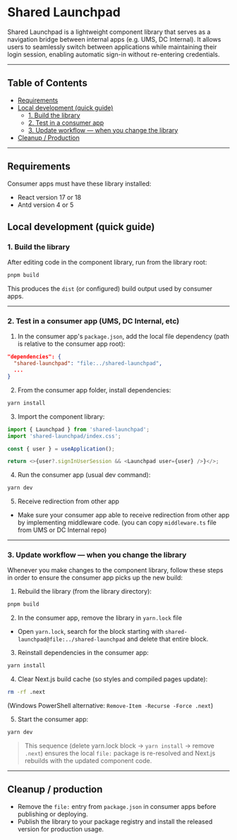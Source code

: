 # Shared Launchpad

Shared Launchpad is a lightweight component library that serves as a navigation bridge between internal apps (e.g. UMS, DC Internal). It allows users to seamlessly switch between applications while maintaining their login session, enabling automatic sign-in without re-entering credentials.

---

## Table of Contents

- [Requirements](#requirements)
- [Local development (quick guide)](#local-development-quick-guide)
  - [1. Build the library](#1-build-the-library)
  - [2. Test in a consumer app](#2-test-in-a-consumer-app-ums-dc-internal-etc)
  - [3. Update workflow — when you change the library](#3-update-workflow--when-you-change-the-library)
- [Cleanup / Production](#cleanup--production)

---

## Requirements

Consumer apps must have these library installed:

- React version 17 or 18
- Antd version 4 or 5

## Local development (quick guide)

### 1. Build the library

After editing code in the component library, run from the library root:

```bash
pnpm build
```

This produces the `dist` (or configured) build output used by consumer apps.

---

### 2. Test in a consumer app (UMS, DC Internal, etc)

1. In the consumer app's `package.json`, add the local file dependency (path is relative to the consumer app root):

```json
"dependencies": {
  "shared-launchpad": "file:../shared-launchpad",
  ...
}
```

2. From the consumer app folder, install dependencies:

```bash
yarn install
```

3. Import the component library:

```js
import { Launchpad } from 'shared-launchpad';
import 'shared-launchpad/index.css';

const { user } = useApplication();

return <>{user?.signInUserSession && <Launchpad user={user} />}</>;
```

4. Run the consumer app (usual dev command):

```bash
yarn dev
```

5. Receive redirection from other app

- Make sure your consumer app able to receive redirection from other app by implementing middleware code. (you can copy `middleware.ts` file from UMS or DC Internal repo)

---

### 3. Update workflow — when you change the library

Whenever you make changes to the component library, follow these steps in order to ensure the consumer app picks up the new build:

1. Rebuild the library (from the library directory):

```bash
pnpm build
```

2. In the consumer app, remove the library in `yarn.lock` file

- Open `yarn.lock`, search for the block starting with `shared-launchpad@file:../shared-launchpad` and delete that entire block.

3. Reinstall dependencies in the consumer app:

```bash
yarn install
```

4. Clear Next.js build cache (so styles and compiled pages update):

```bash
rm -rf .next
```

(Windows PowerShell alternative: `Remove-Item -Recurse -Force .next`)

5. Start the consumer app:

```bash
yarn dev
```

> This sequence (delete yarn.lock block → `yarn install` → remove `.next`) ensures the local `file:` package is re-resolved and Next.js rebuilds with the updated component code.

---

## Cleanup / production

- Remove the `file:` entry from `package.json` in consumer apps before publishing or deploying.
- Publish the library to your package registry and install the released version for production usage.
